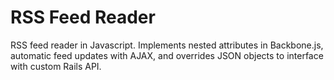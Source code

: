 # RSS Feed Reader

RSS feed reader in Javascript. Implements nested attributes in Backbone.js, automatic feed updates with AJAX, and overrides JSON objects to interface with custom Rails API.
